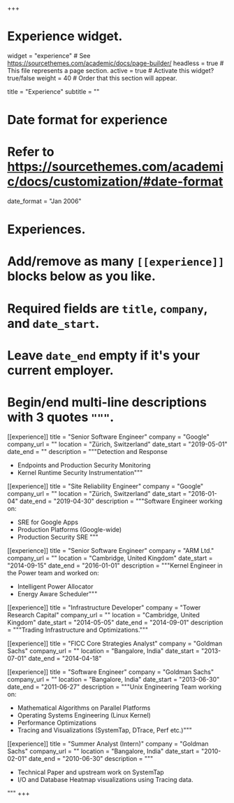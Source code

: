 +++
# Experience widget.
widget = "experience"  # See https://sourcethemes.com/academic/docs/page-builder/
headless = true  # This file represents a page section.
active = true  # Activate this widget? true/false
weight = 40  # Order that this section will appear.

title = "Experience"
subtitle = ""

# Date format for experience
#   Refer to https://sourcethemes.com/academic/docs/customization/#date-format
date_format = "Jan 2006"

# Experiences.
#   Add/remove as many `[[experience]]` blocks below as you like.
#   Required fields are `title`, `company`, and `date_start`.
#   Leave `date_end` empty if it's your current employer.
#   Begin/end multi-line descriptions with 3 quotes `"""`.
[[experience]]
  title = "Senior Software Engineer"
  company = "Google"
  company_url = ""
  location = "Zürich, Switzerland"
  date_start = "2019-05-01"
  date_end = ""
  description = """Detection and Response

  * Endpoints and Production Security Monitoring
  * Kernel Runtime Security Instrumentation"""

[[experience]]
  title = "Site Reliability Engineer"
  company = "Google"
  company_url = ""
  location = "Zürich, Switzerland"
  date_start = "2016-01-04"
  date_end = "2019-04-30"
  description = """Software Engineer working on:

  * SRE for Google Apps
  * Production Platforms (Google-wide)
  * Production Security SRE
"""

[[experience]]
  title = "Senior Software Engineer"
  company = "ARM Ltd."
  company_url = ""
  location = "Cambridge, United Kingdom"
  date_start = "2014-09-15"
  date_end = "2016-01-01"
  description = """Kernel Engineer in the Power team and worked on:

* Intelligent Power Allocator
* Energy Aware Scheduler"""

[[experience]]
  title = "Infrastructure Developer"
  company = "Tower Research Capital"
  company_url = ""
  location = "Cambridge, United Kingdom"
  date_start = "2014-05-05"
  date_end = "2014-09-01"
  description = """Trading Infrastructure and Optimizations."""

[[experience]]
  title = "FICC Core Strategies Analyst"
  company = "Goldman Sachs"
  company_url = ""
  location = "Bangalore, India"
  date_start = "2013-07-01"
  date_end = "2014-04-18"

[[experience]]
  title = "Software Engineer"
  company = "Goldman Sachs"
  company_url = ""
  location = "Bangalore, India"
  date_start = "2013-06-30"
  date_end = "2011-06-27"
  description = """Unix Engineering Team working on:

  * Mathematical Algorithms on Parallel Platforms
  * Operating Systems Engineering (Linux Kernel)
  * Performance Optimizations
  * Tracing and Visualizations (SystemTap, DTrace, Perf etc.)"""

[[experience]]
  title = "Summer Analyst (Intern)"
  company = "Goldman Sachs"
  company_url = ""
  location = "Bangalore, India"
  date_start = "2010-02-01"
  date_end = "2010-06-30"
  description = """

  * Technical Paper and upstream work on SystemTap
  * I/O and Database Heatmap visualizations using Tracing data.

  """
+++
